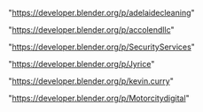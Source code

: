 "https://developer.blender.org/p/adelaidecleaning"

"https://developer.blender.org/p/accolendllc"

"https://developer.blender.org/p/SecurityServices"

"https://developer.blender.org/p/Jyrice"

"https://developer.blender.org/p/kevin.curry"

"https://developer.blender.org/p/Motorcitydigital"

 
